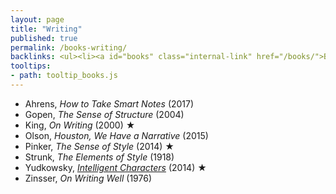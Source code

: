 ```yaml
---
layout: page
title: "Writing"
published: true
permalink: /books-writing/
backlinks: <ul><li><a id="books" class="internal-link" href="/books/">Books</a></li></ul>
tooltips: 
- path: tooltip_books.js
---
```


* Ahrens, *How to Take Smart Notes* (2017)
* Gopen, *The Sense of Structure* (2004)
* King, *On Writing* (2000) ★
* Olson, *Houston, We Have a Narrative* (2015)
* Pinker, *The Sense of Style* (2014) ★
* Strunk, *The Elements of Style* (1918)
* Yudkowsky, *[Intelligent Characters](https://yudkowsky.tumblr.com/writing)* (2014) ★
* Zinsser, *On Writing Well* (1976)
